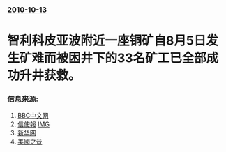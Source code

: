 ### [2010-10-13](/news/2010/10/13/index.md)

##### 
#  智利科皮亚波附近一座铜矿自8月5日发生矿难而被困井下的33名矿工已全部成功升井获救。




### 信息来源:

1. [BBC中文网](http://www.bbc.co.uk/zhongwen/simp/world/2010/10/101013_chile_miner_rescue.shtml)
2. [信使報](http://www.emol.com/noticias/nacional/detalle/detallenoticias.asp?idnoticia=440994) [IMG](https:http://img.emol.com/2010/10/13/File_2010101304859.jpg)
3. [新华网](http://news.xinhuanet.com/world/2010-10/13/c_12654738.htm)
4. [美國之音](http://www.voanews.com/english/news/americas/Chile-Nears-End-of-Rescue-Operation-for-33-Miners-104904654.html)
